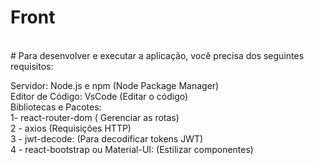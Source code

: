 # Front</br>

</br># Para desenvolver e executar a aplicação, você precisa dos seguintes requisitos:</br>

Servidor: Node.js e npm (Node Package Manager)<br/>
Editor de Código: VsCode (Editar o código)<br/>
Bibliotecas e Pacotes:<br/>
1- react-router-dom ( Gerenciar as rotas)<br/>
2 - axios (Requisições HTTP)<br/>
3 - jwt-decode: (Para decodificar tokens JWT)<br/>
4 - react-bootstrap ou Material-UI: (Estilizar componentes)<br/>
